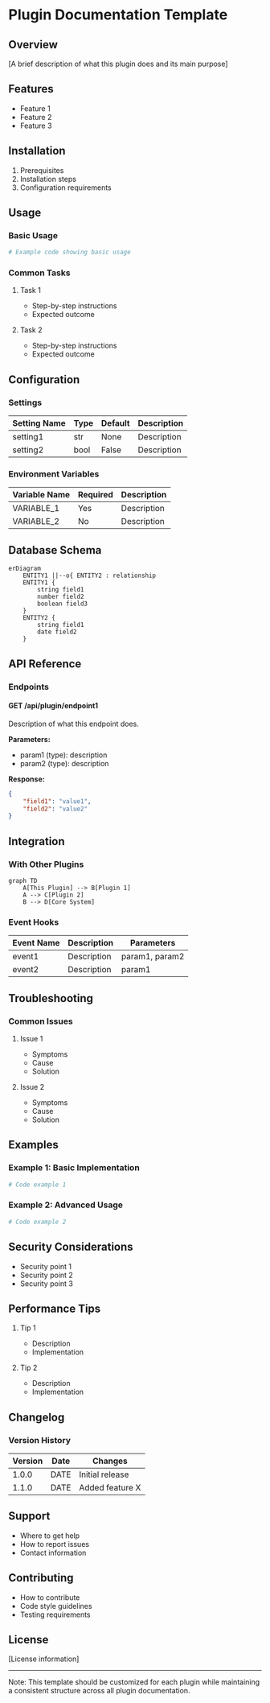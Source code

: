 # Plugin Documentation Template

## Overview

[A brief description of what this plugin does and its main purpose]

## Features

- Feature 1
- Feature 2
- Feature 3

## Installation

1. Prerequisites
2. Installation steps
3. Configuration requirements

## Usage

### Basic Usage

```python
# Example code showing basic usage
```

### Common Tasks

1. Task 1
   - Step-by-step instructions
   - Expected outcome

2. Task 2
   - Step-by-step instructions
   - Expected outcome

## Configuration

### Settings

| Setting Name | Type | Default | Description |
|-------------|------|---------|-------------|
| setting1    | str  | None    | Description |
| setting2    | bool | False   | Description |

### Environment Variables

| Variable Name | Required | Description |
|--------------|----------|-------------|
| VARIABLE_1   | Yes      | Description |
| VARIABLE_2   | No       | Description |

## Database Schema

```mermaid
erDiagram
    ENTITY1 ||--o{ ENTITY2 : relationship
    ENTITY1 {
        string field1
        number field2
        boolean field3
    }
    ENTITY2 {
        string field1
        date field2
    }
```

## API Reference

### Endpoints

#### GET /api/plugin/endpoint1

Description of what this endpoint does.

**Parameters:**
- param1 (type): description
- param2 (type): description

**Response:**
```json
{
    "field1": "value1",
    "field2": "value2"
}
```

## Integration

### With Other Plugins

```mermaid
graph TD
    A[This Plugin] --> B[Plugin 1]
    A --> C[Plugin 2]
    B --> D[Core System]
```

### Event Hooks

| Event Name | Description | Parameters |
|------------|-------------|------------|
| event1     | Description | param1, param2 |
| event2     | Description | param1 |

## Troubleshooting

### Common Issues

1. Issue 1
   - Symptoms
   - Cause
   - Solution

2. Issue 2
   - Symptoms
   - Cause
   - Solution

## Examples

### Example 1: Basic Implementation

```python
# Code example 1
```

### Example 2: Advanced Usage

```python
# Code example 2
```

## Security Considerations

- Security point 1
- Security point 2
- Security point 3

## Performance Tips

1. Tip 1
   - Description
   - Implementation

2. Tip 2
   - Description
   - Implementation

## Changelog

### Version History

| Version | Date | Changes |
|---------|------|---------|
| 1.0.0   | DATE | Initial release |
| 1.1.0   | DATE | Added feature X |

## Support

- Where to get help
- How to report issues
- Contact information

## Contributing

- How to contribute
- Code style guidelines
- Testing requirements

## License

[License information]

---

Note: This template should be customized for each plugin while maintaining a consistent structure across all plugin documentation.
